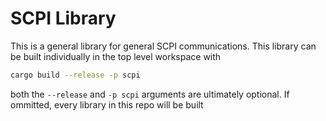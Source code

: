 # SCPI Library
This is a general library for general SCPI communications. This library can be
built individually in the top level workspace with 

```bash
cargo build --release -p scpi
```

both the <code>--release</code> and <code>-p scpi</code> arguments are
ultimately optional. If ommitted, every library in this repo will be built
